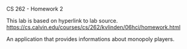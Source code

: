CS 262 - Homework 2

This lab is based on hyperlink to lab source.
https://cs.calvin.edu/courses/cs/262/kvlinden/06hci/homework.html

An application that provides informations about monopoly players.
